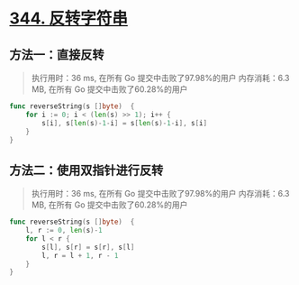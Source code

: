 # [344. 反转字符串](https://leetcode-cn.com/problems/reverse-string/)

## 方法一：直接反转

> 执行用时：36 ms, 在所有 Go 提交中击败了97.98%的用户
> 		内存消耗：6.3 MB, 在所有 Go 提交中击败了60.28%的用户

```go
func reverseString(s []byte)  {
	for i := 0; i < (len(s) >> 1); i++ {
		s[i], s[len(s)-1-i] = s[len(s)-1-i], s[i]
	}
}
```

## 方法二：使用双指针进行反转

> 执行用时：36 ms, 在所有 Go 提交中击败了97.98%的用户
> 		内存消耗：6.3 MB, 在所有 Go 提交中击败了60.28%的用户

```go
func reverseString(s []byte)  {
	l, r := 0, len(s)-1
	for l < r {
		s[l], s[r] = s[r], s[l]
		l, r = l + 1, r - 1
	}
}
```

